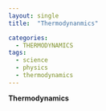 ```yaml
---
layout: single
title:  "Thermodynanmics"

categories:
  - THERMODYNAMICS
tags:
  - science
  - physics
  - thermodynamics
---
```



**Thermodynamics**
